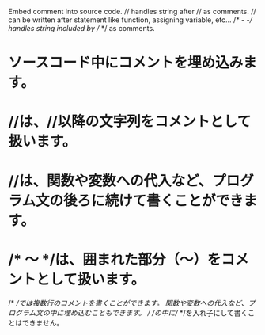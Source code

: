 Embed comment into source code.
// handles string after // as comments.
// can be written after statement like function, assigning variable, etc...
/* - -*/ handles string included by /* */ as comments.

# ソースコード中にコメントを埋め込みます。
# //は、//以降の文字列をコメントとして扱います。
# //は、関数や変数への代入など、プログラム文の後ろに続けて書くことができます。
# /* 〜 */は、囲まれた部分（〜）をコメントとして扱います。
/* */では複数行のコメントを書くことができます。
関数や変数への代入など、プログラム文の中に埋め込むこともできます。
/* */の中に/* */を入れ子にして書くことはできません。
